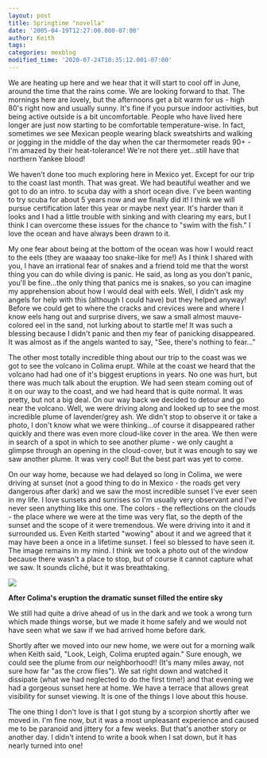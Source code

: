 ```yaml
---
layout: post
title: Springtime "novella"
date: '2005-04-19T12:27:00.000-07:00'
author: Keith
tags:
categories: mexblog
modified_time: '2020-07-24T10:35:12.001-07:00'
---
```

We are heating up here and we hear that it will start to cool off in
June, around the time that the rains come. We are looking forward to
that. The mornings here are lovely, but the afternoons get a bit warm
for us - high 80's right now and usually sunny. It's fine if you pursue
indoor activities, but being active outside is a bit uncomfortable.
People who have lived here longer are just now starting to be
comfortable temperature-wise. In fact, sometimes we see Mexican people
wearing black sweatshirts and walking or jogging in the middle of the
day when the car thermometer reads 90+ - I'm amazed by their
heat-tolerance! We're not there yet...still have that northern Yankee
blood!

We haven't done too much exploring here in Mexico yet. Except for our
trip to the coast last month. That was great. We had beautiful weather
and we got to do an intro. to scuba day with a short ocean dive. I've
been wanting to try scuba for about 5 years now and we finally did it! I
think we will pursue certification later this year or maybe next year.
It's harder than it looks and I had a little trouble with sinking and
with clearing my ears, but I think I can overcome these issues for the
chance to "swim with the fish." I love the ocean and have always been
drawn to it.

My one fear about being at the bottom of the ocean was how I would react
to the eels (they are waaaay too snake-like for me!) As I think I shared
with you, I have an irrational fear of snakes and a friend told me that
the worst thing you can do while diving is panic. He said, as long as
you don't panic, you'll be fine...the only thing that panics me is
snakes, so you can imagine my apprehension about how I would deal with
eels. Well, I didn't ask my angels for help with this (although I could
have) but they helped anyway! Before we could get to where the cracks
and crevices were and where I know eels hang out and surprise divers, we
saw a small almost mauve-colored eel in the sand, not lurking about to
startle me! It was such a blessing because I didn't panic and then my
fear of panicking disappeared. It was almost as if the angels wanted to
say, "See, there's nothing to fear..."

The other most totally incredible thing about our trip to the coast was
we got to see the volcano in Colima erupt. While at the coast we heard
that the volcano had had one of it's biggest eruptions in years. No one
was hurt, but there was much talk about the eruption. We had seen steam
coming out of it on our way to the coast, and we had heard that is quite
normal. It was pretty, but not a big deal. On our way back we decided to
detour and go near the volcano. Well, we were driving along and looked
up to see the most incredible plume of lavender/grey ash. We didn't stop
to observe it or take a photo, I don't know what we were thinking...of
course it disappeared rather quickly and there was even more cloud-like
cover in the area. We then were in search of a spot in which to see
another plume - we only caught a glimpse through an opening in the
cloud-cover, but it was enough to say we saw another plume. It was very
cool! But the best part was yet to come.

On our way home, because we had delayed so long in Colima, we were
driving at sunset (not a good thing to do in Mexico - the roads get very
dangerous after dark) and we saw the most incredible sunset I've ever
seen in my life. I love sunsets and sunrises so I'm usually very
observant and I've never seen anything like this one. The colors - the
reflections on the clouds - the place where we were at the time was very
flat, so the depth of the sunset and the scope of it were tremendous. We
were driving into it and it surrounded us. Even Keith started "wowing"
about it and we agreed that it may have been a once in a lifetime
sunset. I feel so blessed to have seen it. The image remains in my mind.
I think we took a photo out of the window because there wasn't a place
to stop, but of course it cannot capture what we saw. It sounds cliché,
but it was breathtaking.

[![]({{site.baseurl}}/assets/images/IMG_21161.jpg)]({{site.baseurl}}/assets/images/IMG_21161.jpg)

**After Colima's eruption the dramatic sunset filled the entire sky**

We still had quite a drive ahead of us in the dark and we took a wrong
turn which made things worse, but we made it home safely and we would
not have seen what we saw if we had arrived home before dark.

Shortly after we moved into our new home, we were out for a morning walk
when Keith said, "Look, Leigh, Colima erupted again." Sure enough, we
could see the plume from our neighborhood!! (It's many miles away, not
sure how far "as the crow flies"). We sat right down and watched it
dissipate (what we had neglected to do the first time!) and that evening
we had a gorgeous sunset here at home. We have a terrace that allows
great visibility for sunset viewing. It is one of the things I love
about this house.

The one thing I don't love is that I got stung by a scorpion shortly
after we moved in. I'm fine now, but it was a most unpleasant experience
and caused me to be paranoid and jittery for a few weeks. But that's
another story or another day. I didn't intend to write a book when I sat
down, but it has nearly turned into one!
